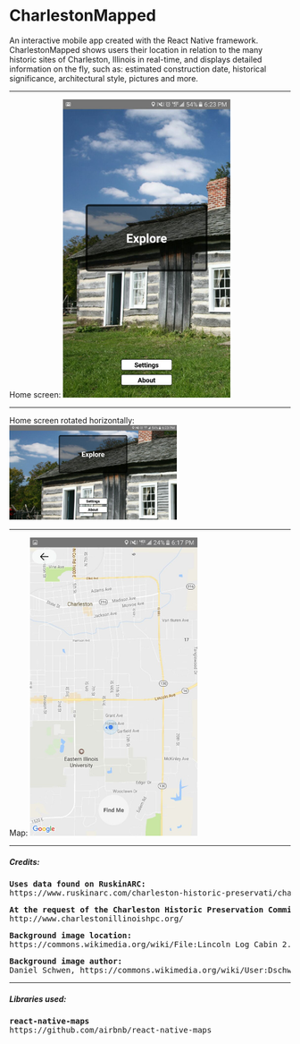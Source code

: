 # CharlestonMapped
An interactive mobile app created with the React Native framework. CharlestonMapped shows users their location in relation to the many historic sites of Charleston, Illinois in real-time, and displays detailed information on the fly, such as: estimated construction date, historical significance, architectural style, pictures and more.
<br />
<hr>
Home screen:
<img src="https://github.com/Awpatterson217/Charleston-IL-Historic-Sites/blob/master/CharlestonMapped/screenshots/home.jpg" width="300">
<hr>
Home screen rotated horizontally:
<img src="https://github.com/Awpatterson217/Charleston-IL-Historic-Sites/blob/master/CharlestonMapped/screenshots/home_sideways.jpg" width="300">
<hr>
Map: 
<img src="https://github.com/Awpatterson217/Charleston-IL-Historic-Sites/blob/master/CharlestonMapped/screenshots/map.jpg" width="300">
<hr>
<h5>Credits:</h5> 
<pre><b>Uses data found on RuskinARC:</b>  
https://www.ruskinarc.com/charleston-historic-preservati/charleston-historic-preservati/</pre> 

<pre><b>At the request of the Charleston Historic Preservation Commission:</b> 
http://www.charlestonillinoishpc.org/</pre> 

<pre><b>Background image location:</b>         
https://commons.wikimedia.org/wiki/File:Lincoln_Log_Cabin_2.jpg</pre> 

<pre><b>Background image author:</b>           
Daniel Schwen, https://commons.wikimedia.org/wiki/User:Dschwen</pre>

<hr>
<h5>Libraries used:</h5>

<pre><b>react-native-maps</b>                
https://github.com/airbnb/react-native-maps </pre>


